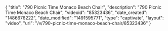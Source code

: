 {
    "title": "790 Picnic Time Monaco Beach Chair",
    "description": "790 Picnic Time Monaco Beach Chair",
    "videoid": "85323436",
    "date_created": "1486676222",
    "date_modified": "1491595771",
    "type": "captivate",
    "layout": "video",
    "url": "\/v\/790-picnic-time-monaco-beach-chair\/85323436"
}